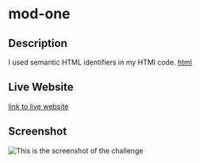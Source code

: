 # mod-one

## Description
I used semantic HTML identifiers in my HTMl code.
[html](https://github.com/ryanparketh/mod-one/blob/main/index.html)

## Live Website
[link to live website](https://ryanparketh.github.io/mod-one/)

## Screenshot 
![This is the screenshot of the challenge](https://user-images.githubusercontent.com/110427818/185466482-eaaec1ee-ce2c-4c88-8dd5-7f9c028f46ec.png)
